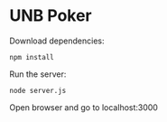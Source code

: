 # UNB Poker

Download dependencies: 

```
npm install
```
Run the server:
```
node server.js
```
Open browser and go to localhost:3000